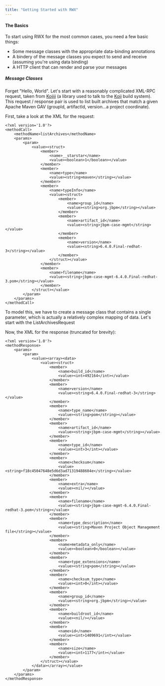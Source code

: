 ```yaml
---
title: "Getting Started with RWX"
---
```


#### The Basics

To start using RWX for the most common cases, you need a few basic things:

* Some message classes with the appropriate data-binding annotations
* A bindery of the message classes you expect to send and receive (assuming you're using data binding)
* A HTTP client that can render and parse your messages

##### Message Classes

Forget "Hello, World". Let's start with a reasonably complicated XML-RPC request, taken from [Kojiji](https://github.com/release-engineering/kojiji) (a library used to talk to the [Koji](https://docs.pagure.org/koji/) build system). This request / response pair is used to list built archives that match a given Apache Maven GAV (groupId, artifactId, version...a project coordinate).

First, take a look at the XML for the request:


```
<?xml version='1.0'?>
<methodCall>
    <methodName>listArchives</methodName>
    <params>
        <param>
            <value><struct>
                <member>
                    <name>__starstar</name>
                    <value><boolean>1</boolean></value>
                </member>
                <member>
                    <name>type</name>
                    <value><string>maven</string></value>
                </member>
                <member>
                    <name>typeInfo</name>
                    <value><struct>
                        <member>
                            <name>group_id</name>
                            <value><string>org.jbpm</string></value>
                        </member>
                        <member>
                            <name>artifact_id</name>
                            <value><string>jbpm-case-mgmt</string></value>
                        </member>
                        <member>
                            <name>version</name>
                            <value><string>6.4.0.Final-redhat-3</string></value>
                        </member>
                    </struct></value>
                </member>
                <member>
                    <name>filename</name>
                    <value><string>jbpm-case-mgmt-6.4.0.Final-redhat-3.pom</string></value>
                </member>
            </struct></value>
        </param>
    </params>
</methodCall>
```

To model this, we have to create a message class that contains a single parameter, which is actually a relatively complex mapping of data. Let's start with the ListArchivesRequest

Now, the XML for the response (truncated for brevity):

```
<?xml version='1.0'?>
<methodResponse>
    <params>
        <param>
            <value><array><data>
                <value><struct>
                    <member>
                        <name>build_id</name>
                        <value><int>492164</int></value>
                    </member>
                    <member>
                        <name>version</name>
                        <value><string>6.4.0.Final-redhat-3</string></value>
                    </member>
                    <member>
                        <name>type_name</name>
                        <value><string>pom</string></value>
                    </member>
                    <member>
                        <name>artifact_id</name>
                        <value><string>jbpm-case-mgmt</string></value>
                    </member>
                    <member>
                        <name>type_id</name>
                        <value><int>3</int></value>
                    </member>
                    <member>
                        <name>checksum</name>
                        <value><string>f18c45047648e5d6d3ad71319488604e</string></value>
                    </member>
                    <member>
                        <name>extra</name>
                        <value><nil/></value>
                    </member>
                    <member>
                        <name>filename</name>
                        <value><string>jbpm-case-mgmt-6.4.0.Final-redhat-3.pom</string></value>
                    </member>
                    <member>
                        <name>type_description</name>
                        <value><string>Maven Project Object Management file</string></value>
                    </member>
                    <member>
                        <name>metadata_only</name>
                        <value><boolean>0</boolean></value>
                    </member>
                    <member>
                        <name>type_extensions</name>
                        <value><string>pom</string></value>
                    </member>
                    <member>
                        <name>checksum_type</name>
                        <value><int>0</int></value>
                    </member>
                    <member>
                        <name>group_id</name>
                        <value><string>org.jbpm</string></value>
                    </member>
                    <member>
                        <name>buildroot_id</name>
                        <value><nil/></value>
                    </member>
                    <member>
                        <name>id</name>
                        <value><int>1409691</int></value>
                    </member>
                    <member>
                        <name>size</name>
                        <value><int>1177</int></value>
                    </member>
                </struct></value>
            </data></array></value>
        </param>
    </params>
</methodResponse>
```



